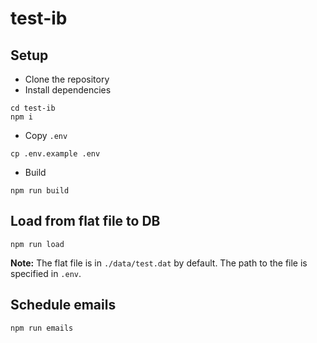 # test-ib

## Setup

* Clone the repository
* Install dependencies

```
cd test-ib
npm i
```

* Copy `.env`

```
cp .env.example .env
```

* Build

```
npm run build
```

## Load from flat file to DB

```
npm run load
```

**Note:** The flat file is in `./data/test.dat` by default. The path to the file is specified in `.env`.

## Schedule emails

```
npm run emails
```
